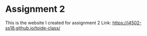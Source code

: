 # Assignment 2
This is the website I created for assignment 2
Link: https://j4502-ss18.github.io/toide-class/
